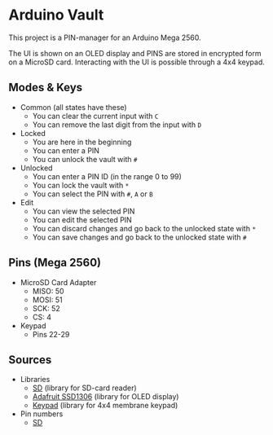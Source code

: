 # Arduino Vault

This project is a PIN-manager for an Arduino Mega 2560.

The UI is shown on an OLED display and PINS are stored in encrypted form on a MicroSD card.
Interacting with the UI is possible through a 4x4 keypad.

## Modes & Keys

- Common (all states have these)
  - You can clear the current input with `C`
  - You can remove the last digit from the input with `D`
- Locked
  - You are here in the beginning
  - You can enter a PIN
  - You can unlock the vault with `#`
- Unlocked
  - You can enter a PIN ID (in the range 0 to 99)
  - You can lock the vault with `*`
  - You can select the PIN with `#`, `A` or `B`
- Edit
  - You can view the selected PIN
  - You can edit the selected PIN
  - You can discard changes and go back to the unlocked state with `*`
  - You can save changes and go back to the unlocked state with `#`

## Pins (Mega 2560)

- MicroSD Card Adapter
  - MISO: 50
  - MOSI: 51
  - SCK: 52
  - CS: 4
- Keypad
  - Pins 22-29

## Sources

- Libraries
  - [SD](https://github.com/arduino-libraries/SD) (library for SD-card reader)
  - [Adafruit SSD1306](https://github.com/adafruit/Adafruit_SSD1306) (library for OLED display)
  - [Keypad](https://github.com/Chris--A/Keypad) (library for 4x4 membrane keypad)
- Pin numbers
  - [SD](https://github.com/arduino-libraries/SD/blob/master/docs/readme.md)

